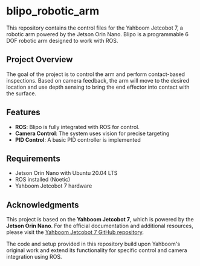 # blipo_robotic_arm
This repository contains the control files for the Yahboom Jetcobot 7, a robotic arm powered by the Jetson Orin Nano. Blipo is a programmable 6 DOF robotic arm designed to work with ROS.

## Project Overview
The goal of the project is to control the arm and perform contact-based inspections. Based on camera feedback, the arm will move to the desired location and use depth sensing to bring the end effector into contact with the surface. 

## Features
- **ROS**: Blipo is fully integrated with ROS for control.
- **Camera Control**: The system uses vision for precise targeting
- **PID Control**: A basic PID controller is implemented

## Requirements 
- Jetson Orin Nano with Ubuntu 20.04 LTS
- ROS installed (Noetic)
- Yahboom Jetcobot 7 hardware

## Acknowledgments

This project is based on the **Yahboom Jetcobot 7**, which is powered by the **Jetson Orin Nano**. For the official documentation and additional resources, please visit the [Yahboom Jetcobot 7 GitHub repository](https://github.com/YahboomTechnology/JetCobot).

The code and setup provided in this repository build upon Yahboom's original work and extend its functionality for specific control and camera integration using ROS.
